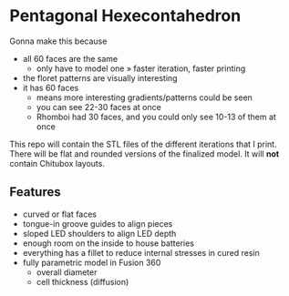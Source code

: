 # Pentagonal Hexecontahedron

Gonna make this because

- all 60 faces are the same
    - only have to model one » faster iteration, faster printing
- the floret patterns are visually interesting
- it has 60 faces
    - means more interesting gradients/patterns could be seen
    - you can see 22-30 faces at once
    - Rhomboi had 30 faces, and you could only see 10-13 of them at once

This repo will contain the STL files of the different iterations that I print.  There will be flat and rounded versions of the finalized model.  It will **not** contain Chitubox layouts.

## Features

- curved or flat faces
- tongue-in groove guides to align pieces
- sloped LED shoulders to align LED depth
- enough room on the inside to house batteries
- everything has a fillet to reduce internal stresses in cured resin
- fully parametric model in Fusion 360
    - overall diameter
    - cell thickness (diffusion)
